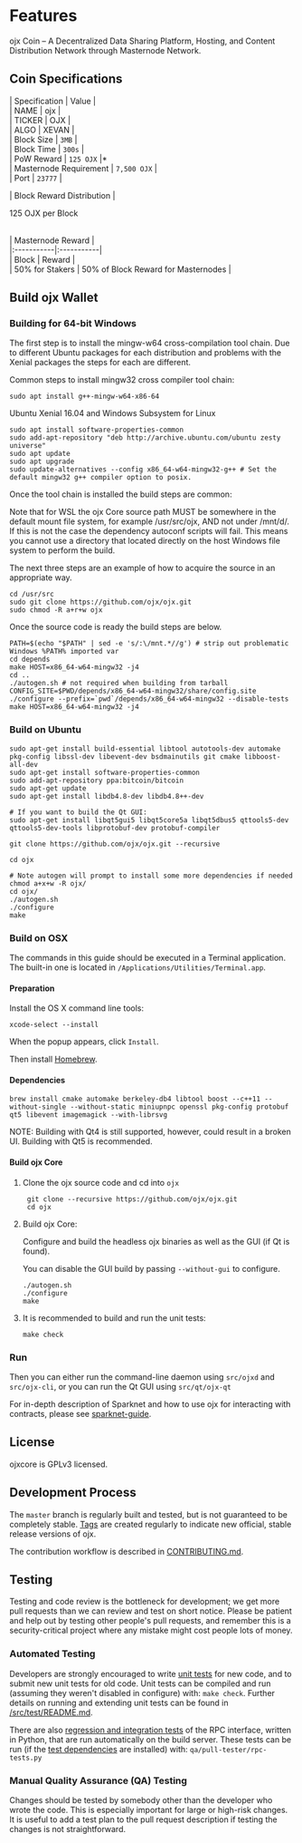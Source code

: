 

Features
=============

ojx Coin – A Decentralized Data Sharing Platform, Hosting, and Content Distribution Network through Masternode Network.

## Coin Specifications

| Specification | Value | <br>
| NAME | ojx |<br>
| TICKER | OJX |<br>
| ALGO   | XEVAN |<br>
| Block Size | `3MB` |<br>
| Block Time | `300s` |<br>
| PoW Reward | `125 OJX` |*<br>
| Masternode Requirement | `7,500 OJX` |<br>
| Port | `23777` |
  
  
| Block Reward Distribution | </br>

125 OJX per Block


</br>
| Masternode Reward |</br>
|:-----------|:-----------|</br>
| Block | Reward |</br>
| 50% for Stakers  | 50% of Block Reward for Masternodes |</br>



Build ojx Wallet
----------

### Building for 64-bit Windows

The first step is to install the mingw-w64 cross-compilation tool chain. Due to different Ubuntu packages for each distribution and problems with the Xenial packages the steps for each are different.

Common steps to install mingw32 cross compiler tool chain:

    sudo apt install g++-mingw-w64-x86-64
    
Ubuntu Xenial 16.04 and Windows Subsystem for Linux

    sudo apt install software-properties-common
    sudo add-apt-repository "deb http://archive.ubuntu.com/ubuntu zesty universe"
    sudo apt update
    sudo apt upgrade
    sudo update-alternatives --config x86_64-w64-mingw32-g++ # Set the default mingw32 g++ compiler option to posix.
    
Once the tool chain is installed the build steps are common:

Note that for WSL the ojx Core source path MUST be somewhere in the default mount file system, for example /usr/src/ojx, AND not under /mnt/d/. If this is not the case the dependency autoconf scripts will fail. This means you cannot use a directory that located directly on the host Windows file system to perform the build.

The next three steps are an example of how to acquire the source in an appropriate way.

    cd /usr/src
    sudo git clone https://github.com/ojx/ojx.git
    sudo chmod -R a+r+w ojx
    
Once the source code is ready the build steps are below.

    PATH=$(echo "$PATH" | sed -e 's/:\/mnt.*//g') # strip out problematic Windows %PATH% imported var
    cd depends
    make HOST=x86_64-w64-mingw32 -j4
    cd ..
    ./autogen.sh # not required when building from tarball
    CONFIG_SITE=$PWD/depends/x86_64-w64-mingw32/share/config.site 
    ./configure --prefix=`pwd`/depends/x86_64-w64-mingw32 --disable-tests
    make HOST=x86_64-w64-mingw32 -j4

### Build on Ubuntu

    sudo apt-get install build-essential libtool autotools-dev automake pkg-config libssl-dev libevent-dev bsdmainutils git cmake libboost-all-dev
    sudo apt-get install software-properties-common
    sudo add-apt-repository ppa:bitcoin/bitcoin
    sudo apt-get update
    sudo apt-get install libdb4.8-dev libdb4.8++-dev

    # If you want to build the Qt GUI:
    sudo apt-get install libqt5gui5 libqt5core5a libqt5dbus5 qttools5-dev qttools5-dev-tools libprotobuf-dev protobuf-compiler

    git clone https://github.com/ojx/ojx.git --recursive
    
    cd ojx

    # Note autogen will prompt to install some more dependencies if needed
    chmod a+x+w -R ojx/
    cd ojx/
    ./autogen.sh
    ./configure 
    make

### Build on OSX

The commands in this guide should be executed in a Terminal application.
The built-in one is located in `/Applications/Utilities/Terminal.app`.

#### Preparation

Install the OS X command line tools:

`xcode-select --install`

When the popup appears, click `Install`.

Then install [Homebrew](https://brew.sh).

#### Dependencies

    brew install cmake automake berkeley-db4 libtool boost --c++11 --without-single --without-static miniupnpc openssl pkg-config protobuf qt5 libevent imagemagick --with-librsvg

NOTE: Building with Qt4 is still supported, however, could result in a broken UI. Building with Qt5 is recommended.

#### Build ojx Core

1. Clone the ojx source code and cd into `ojx`

        git clone --recursive https://github.com/ojx/ojx.git
        cd ojx

2.  Build ojx Core:

    Configure and build the headless ojx binaries as well as the GUI (if Qt is found).

    You can disable the GUI build by passing `--without-gui` to configure.

        ./autogen.sh
        ./configure
        make

3.  It is recommended to build and run the unit tests:

        make check

### Run

Then you can either run the command-line daemon using `src/ojxd` and `src/ojx-cli`, or you can run the Qt GUI using `src/qt/ojx-qt`

For in-depth description of Sparknet and how to use ojx for interacting with contracts, please see [sparknet-guide](doc/sparknet-guide.md).

License
-------

ojxcore is GPLv3 licensed.

Development Process
-------------------

The `master` branch is regularly built and tested, but is not guaranteed to be
completely stable. [Tags](https://github.com/ojx/ojx/tags) are created
regularly to indicate new official, stable release versions of ojx.

The contribution workflow is described in [CONTRIBUTING.md](CONTRIBUTING.md).


Testing
-------

Testing and code review is the bottleneck for development; we get more pull
requests than we can review and test on short notice. Please be patient and help out by testing
other people's pull requests, and remember this is a security-critical project where any mistake might cost people
lots of money.

### Automated Testing

Developers are strongly encouraged to write [unit tests](src/test/README.md) for new code, and to
submit new unit tests for old code. Unit tests can be compiled and run
(assuming they weren't disabled in configure) with: `make check`. Further details on running
and extending unit tests can be found in [/src/test/README.md](/src/test/README.md).

There are also [regression and integration tests](/qa) of the RPC interface, written
in Python, that are run automatically on the build server.
These tests can be run (if the [test dependencies](/qa) are installed) with: `qa/pull-tester/rpc-tests.py`

### Manual Quality Assurance (QA) Testing

Changes should be tested by somebody other than the developer who wrote the
code. This is especially important for large or high-risk changes. It is useful
to add a test plan to the pull request description if testing the changes is
not straightforward.
